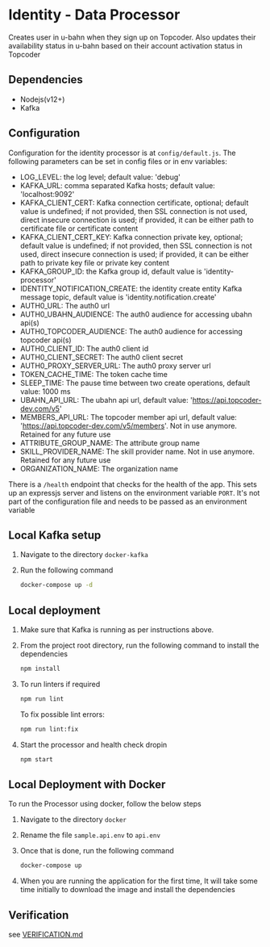 # Identity - Data Processor

Creates user in u-bahn when they sign up on Topcoder. Also updates their availability status in u-bahn based on their account activation status in Topcoder

## Dependencies 

- Nodejs(v12+)
- Kafka

## Configuration

Configuration for the identity processor is at `config/default.js`.
The following parameters can be set in config files or in env variables:

- LOG_LEVEL: the log level; default value: 'debug'
- KAFKA_URL: comma separated Kafka hosts; default value: 'localhost:9092'
- KAFKA_CLIENT_CERT: Kafka connection certificate, optional; default value is undefined;
    if not provided, then SSL connection is not used, direct insecure connection is used;
    if provided, it can be either path to certificate file or certificate content
- KAFKA_CLIENT_CERT_KEY: Kafka connection private key, optional; default value is undefined;
    if not provided, then SSL connection is not used, direct insecure connection is used;
    if provided, it can be either path to private key file or private key content
- KAFKA_GROUP_ID: the Kafka group id, default value is 'identity-processor'
- IDENTITY_NOTIFICATION_CREATE: the identity create entity Kafka message topic, default value is 'identity.notification.create'
- AUTH0_URL: The auth0 url
- AUTH0_UBAHN_AUDIENCE: The auth0 audience for accessing ubahn api(s)
- AUTH0_TOPCODER_AUDIENCE: The auth0 audience for accessing topcoder api(s)
- AUTH0_CLIENT_ID: The auth0 client id
- AUTH0_CLIENT_SECRET: The auth0 client secret
- AUTH0_PROXY_SERVER_URL: The auth0 proxy server url
- TOKEN_CACHE_TIME: The token cache time
- SLEEP_TIME: The pause time between two create operations, default value: 1000 ms
- UBAHN_API_URL: The ubahn api url, default value: 'https://api.topcoder-dev.com/v5'
- MEMBERS_API_URL: The topcoder member api url, default value: 'https://api.topcoder-dev.com/v5/members'. Not in use anymore. Retained for any future use
- ATTRIBUTE_GROUP_NAME: The attribute group name
- SKILL_PROVIDER_NAME: The skill provider name. Not in use anymore. Retained for any future use
- ORGANIZATION_NAME: The organization name

There is a `/health` endpoint that checks for the health of the app. This sets up an expressjs server and listens on the environment variable `PORT`. It's not part of the configuration file and needs to be passed as an environment variable

## Local Kafka setup

1. Navigate to the directory `docker-kafka`

2. Run the following command

    ```bash
    docker-compose up -d
    ```

## Local deployment

1. Make sure that Kafka is running as per instructions above.

2. From the project root directory, run the following command to install the dependencies

    ```bash
    npm install
    ```

3. To run linters if required

    ```bash
    npm run lint
    ```

    To fix possible lint errors:

    ```bash
    npm run lint:fix
    ```

5. Start the processor and health check dropin

    ```bash
    npm start
    ```

## Local Deployment with Docker

To run the Processor using docker, follow the below steps

1. Navigate to the directory `docker`

2. Rename the file `sample.api.env` to `api.env`

3. Once that is done, run the following command

    ```bash
    docker-compose up
    ```

4. When you are running the application for the first time, It will take some time initially to download the image and install the dependencies


## Verification

see [VERIFICATION.md](VERIFICATION.md)
